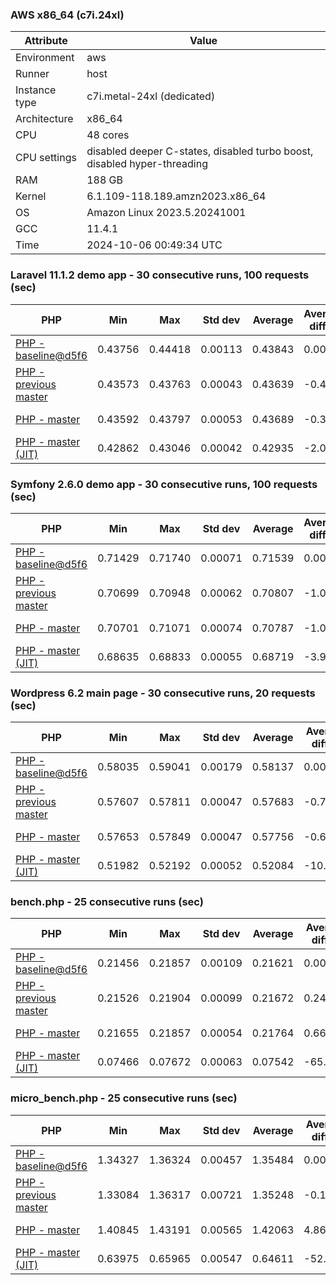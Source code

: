 ### AWS x86_64 (c7i.24xl)

|  Attribute    |     Value      |
|---------------|----------------|
| Environment   |aws|
| Runner        |host|
| Instance type |c7i.metal-24xl (dedicated)|
| Architecture  |x86_64
| CPU           |48 cores|
| CPU settings  |disabled deeper C-states, disabled turbo boost, disabled hyper-threading|
| RAM           |188 GB|
| Kernel        |6.1.109-118.189.amzn2023.x86_64|
| OS            |Amazon Linux 2023.5.20241001|
| GCC           |11.4.1|
| Time          |2024-10-06 00:49:34 UTC|

### Laravel 11.1.2 demo app - 30 consecutive runs, 100 requests (sec)

|     PHP     |     Min     |     Max     |    Std dev   |   Average  |  Average diff % |   Median   | Median diff % |     Memory    |
|-------------|-------------|-------------|--------------|------------|-----------------|------------|---------------|---------------|
|[PHP - baseline@d5f6](https://github.com/php/php-src/commit/d5f6e56610)|0.43756|0.44418|0.00113|0.43843|0.00%|0.43814|0.00%|41.86 MB|
|[PHP - previous master](https://github.com/php/php-src/commit/ed8d6b5b25)|0.43573|0.43763|0.00043|0.43639|-0.46%|0.43630|-0.42%|41.80 MB|
|[PHP - master](https://github.com/php/php-src/commit/39ae00fa0a)|0.43592|0.43797|0.00053|0.43689|-0.35%|0.43674|-0.32%|41.80 MB|
|[PHP - master (JIT)](https://github.com/php/php-src/commit/39ae00fa0a)|0.42862|0.43046|0.00042|0.42935|-2.07%|0.42933|-2.01%|50.79 MB|

### Symfony 2.6.0 demo app - 30 consecutive runs, 100 requests (sec)

|     PHP     |     Min     |     Max     |    Std dev   |   Average  |  Average diff % |   Median   | Median diff % |     Memory    |
|-------------|-------------|-------------|--------------|------------|-----------------|------------|---------------|---------------|
|[PHP - baseline@d5f6](https://github.com/php/php-src/commit/d5f6e56610)|0.71429|0.71740|0.00071|0.71539|0.00%|0.71521|0.00%|37.38 MB|
|[PHP - previous master](https://github.com/php/php-src/commit/ed8d6b5b25)|0.70699|0.70948|0.00062|0.70807|-1.02%|0.70822|-0.98%|37.38 MB|
|[PHP - master](https://github.com/php/php-src/commit/39ae00fa0a)|0.70701|0.71071|0.00074|0.70787|-1.05%|0.70783|-1.03%|37.38 MB|
|[PHP - master (JIT)](https://github.com/php/php-src/commit/39ae00fa0a)|0.68635|0.68833|0.00055|0.68719|-3.94%|0.68718|-3.92%|44.52 MB|

### Wordpress 6.2 main page - 30 consecutive runs, 20 requests (sec)

|     PHP     |     Min     |     Max     |    Std dev   |   Average  |  Average diff % |   Median   | Median diff % |     Memory    |
|-------------|-------------|-------------|--------------|------------|-----------------|------------|---------------|---------------|
|[PHP - baseline@d5f6](https://github.com/php/php-src/commit/d5f6e56610)|0.58035|0.59041|0.00179|0.58137|0.00%|0.58082|0.00%|43.00 MB|
|[PHP - previous master](https://github.com/php/php-src/commit/ed8d6b5b25)|0.57607|0.57811|0.00047|0.57683|-0.78%|0.57682|-0.69%|43.00 MB|
|[PHP - master](https://github.com/php/php-src/commit/39ae00fa0a)|0.57653|0.57849|0.00047|0.57756|-0.66%|0.57748|-0.58%|43.00 MB|
|[PHP - master (JIT)](https://github.com/php/php-src/commit/39ae00fa0a)|0.51982|0.52192|0.00052|0.52084|-10.41%|0.52078|-10.34%|61.92 MB|

### bench.php - 25 consecutive runs (sec)

|     PHP     |     Min     |     Max     |    Std dev   |   Average  |  Average diff % |   Median   | Median diff % |     Memory    |
|-------------|-------------|-------------|--------------|------------|-----------------|------------|---------------|---------------|
|[PHP - baseline@d5f6](https://github.com/php/php-src/commit/d5f6e56610)|0.21456|0.21857|0.00109|0.21621|0.00%|0.21608|0.00%|26.17 MB|
|[PHP - previous master](https://github.com/php/php-src/commit/ed8d6b5b25)|0.21526|0.21904|0.00099|0.21672|0.24%|0.21656|0.22%|26.16 MB|
|[PHP - master](https://github.com/php/php-src/commit/39ae00fa0a)|0.21655|0.21857|0.00054|0.21764|0.66%|0.21772|0.76%|26.16 MB|
|[PHP - master (JIT)](https://github.com/php/php-src/commit/39ae00fa0a)|0.07466|0.07672|0.00063|0.07542|-65.12%|0.07529|-65.15%|27.29 MB|

### micro_bench.php - 25 consecutive runs (sec)

|     PHP     |     Min     |     Max     |    Std dev   |   Average  |  Average diff % |   Median   | Median diff % |     Memory    |
|-------------|-------------|-------------|--------------|------------|-----------------|------------|---------------|---------------|
|[PHP - baseline@d5f6](https://github.com/php/php-src/commit/d5f6e56610)|1.34327|1.36324|0.00457|1.35484|0.00%|1.35430|0.00%|20.42 MB|
|[PHP - previous master](https://github.com/php/php-src/commit/ed8d6b5b25)|1.33084|1.36317|0.00721|1.35248|-0.17%|1.35217|-0.16%|20.42 MB|
|[PHP - master](https://github.com/php/php-src/commit/39ae00fa0a)|1.40845|1.43191|0.00565|1.42063|4.86%|1.42001|4.85%|20.42 MB|
|[PHP - master (JIT)](https://github.com/php/php-src/commit/39ae00fa0a)|0.63975|0.65965|0.00547|0.64611|-52.31%|0.64425|-52.43%|21.70 MB|
